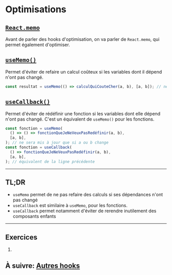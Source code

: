 # Optimisations

## [`React.memo`](https://fr.reactjs.org/docs/react-api.html#reactmemo)

Avant de parler des hooks d'optimisation, on va parler de `React.memo`, qui permet également d'optimiser.

## [`useMemo()`](https://fr.reactjs.org/docs/hooks-reference.html#usememo)

Permet d'éviter de refaire un calcul coûteux si les variables dont il dépend n'ont pas changé.

```js
const resultat = useMemo(() => calculQuiCouteCher(a, b), [a, b]); // ne sera mis à jour que si a ou b change
```

## [`useCallback()`](https://fr.reactjs.org/docs/hooks-reference.html#usecallback)

Permet d'éviter de rédéfinir une fonction si les variables dont elle dépend n'ont pas changé. C'est un équivalent de `useMemo()` pour les fonctions.

```js
const fonction = useMemo(
  () => () => fonctionQueJeNeVeuxPasRedéfinir(a, b),
  [a, b],
); // ne sera mis à jour que si a ou b change
const fonction = useCallback(
  () => fonctionQueJeNeVeuxPasRedéfinir(a, b),
  [a, b],
); // équivalent de la ligne précédente
```

---

## TL;DR

- `useMemo` permet de ne pas refaire des calculs si ses dépendances n'ont pas changé
- `useCallback` est similaire à `useMemo`, pour les fonctions.
- `useCallback` permet notamment d'éviter de rerendre inutilement des composants enfants

---

## Exercices

1.

## À suivre: [Autres hooks](./4_other.md)
